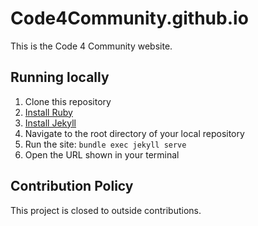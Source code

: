 # Code4Community.github.io
This is the Code 4 Community website.

## Running locally
1. Clone this repository
1. [Install Ruby](https://www.ruby-lang.org/en/documentation/installation/)
1. [Install Jekyll](https://jekyllrb.com/docs/installation/)
1. Navigate to the root directory of your local repository
1. Run the site: `bundle exec jekyll serve`
1. Open the URL shown in your terminal

## Contribution Policy
This project is closed to outside contributions.
